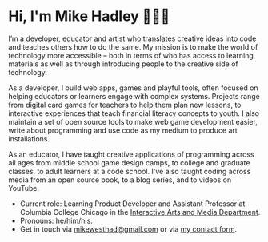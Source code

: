 # Hi, I'm Mike Hadley 🏫👨‍💻

I’m a developer, educator and artist who translates creative ideas into code and teaches others how to do the same. My mission is to make the world of technology more accessible – both in terms of who has access to learning materials as well as through introducing people to the creative side of technology.

As a developer, I build web apps, games and playful tools, often focused on helping educators or learners engage with complex systems. Projects range from digital card games for teachers to help them plan new lessons, to interactive experiences that teach financial literacy concepts to youth. I also maintain a set of open source tools to make web game development easier, write about programming and use code as my medium to produce art installations.

As an educator, I have taught creative applications of programming across all ages from middle school game design camps, to college and graduate classes, to adult learners at a code school. I've also taught coding across media from an open source book, to a blog series, and to videos on YouTube.

- Current role: Learning Product Developer and Assistant Professor at Columbia College Chicago in the [Interactive Arts and Media Department](https://www.colum.edu/academics/media-arts/interactive-arts-and-media/index).
- Pronouns: he/him/his.
- Get in touch via mikewesthad@gmail.com or via [my contact form](https://www.mikewesthad.com/contact).
